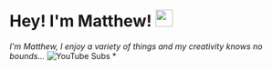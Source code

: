 Hey! I'm Matthew! <img src="https://raw.githubusercontent.com/MartinHeinz/MartinHeinz/master/wave.gif" width="30px">
===============================================
*I'm Matthew, I enjoy a variety of things and my creativity knows no bounds...*
![YouTube Subs](https://img.shields.io/youtube/channel/subscribers/UCnzaoJaBO6mVpReftPdBVJw?style=social)
* 
